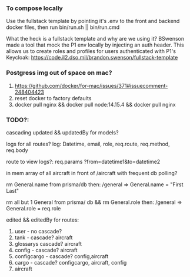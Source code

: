 ### To compose locally

Use the fullstack template by pointing it's .env to the front and backend docker files, then run bin/run.sh || bin/run.cmd

What the heck is a fullstack template and why are we using it? BSwenson made a tool that mock the P1 env locally by injecting an auth header. This allows us to create roles and profiles for users authenticated with P1's Keycloak: https://code.il2.dso.mil/brandon.swenson/fullstack-template

### Postgress img out of space on mac?

1. https://github.com/docker/for-mac/issues/371#issuecomment-248404423
2. reset docker to factory defaults
3. docker pull nginx && docker pull node:14.15.4 && docker pull nginx

### TODO?:

cascading updated && updatedBy for models?

logs for all routes? log: Datetime, email, role, req.route, req.method, req.body

route to view logs?: req.params ?from=datetime1&to=datetime2

in mem array of all aircraft in front of /aircraft with frequent db polling?

rm General.name from prisma/db then: /general => General.name = "First Last"

rm all but 1 General from prisma/ db && rm General.role then: /general => General.role = req.role

edited && editedBy for routes:

1. user - no cascade?
2. tank - cascade? aircraft
3. glossarys cascade? aircraft
4. config - cascade? aircraft
5. configcargo - cascade? config,aircraft
6. cargo - cascade? configcargo, aircraft, config
7. aircraft